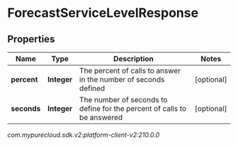 # ForecastServiceLevelResponse


## Properties

| Name | Type | Description | Notes |
| ------------ | ------------- | ------------- | ------------- |
| **percent** | **Integer** | The percent of calls to answer in the number of seconds defined |  [optional] |
| **seconds** | **Integer** | The number of seconds to define for the percent of calls to be answered |  [optional] |




_com.mypurecloud.sdk.v2:platform-client-v2:210.0.0_
